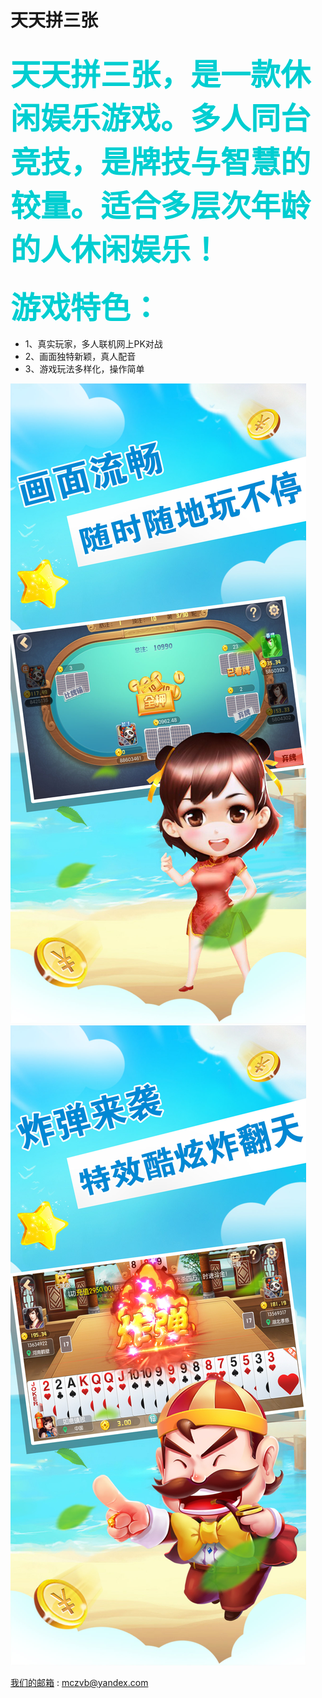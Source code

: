 # 天天拼三张

<font color=#00CED1	 size=18 face="微软雅黑">天天拼三张，是一款休闲娱乐游戏。多人同台竞技，是牌技与智慧的较量。适合多层次年龄的人休闲娱乐！</font>
-----
### <font color=#00CED1	 size=18 face="微软雅黑">游戏特色：</font> ###
* 1、真实玩家，多人联机网上PK对战
* 2、画面独特新颖，真人配音
* 3、游戏玩法多样化，操作简单

![image](https://github.com/yay604882/ttpsz/blob/master/2.jpg) ![image](https://github.com/yay604882/ttpsz/blob/master/5.jpg)





[我们的邮箱](mczvb@yandex.com) : [mczvb@yandex.com](mczvb@yandex.com)
